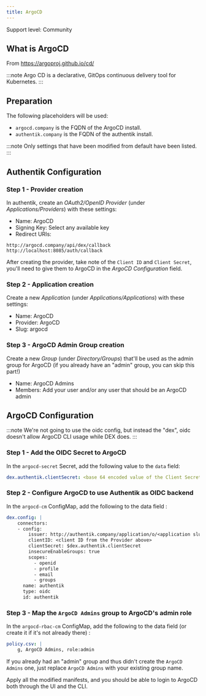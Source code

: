 ```yaml
---
title: ArgoCD
---
```


<span class="badge badge--secondary">Support level: Community</span>

## What is ArgoCD

From https://argoproj.github.io/cd/

:::note
Argo CD is a declarative, GitOps continuous delivery tool for Kubernetes.
:::

## Preparation

The following placeholders will be used:

-   `argocd.company` is the FQDN of the ArgoCD install.
-   `authentik.company` is the FQDN of the authentik install.

:::note
Only settings that have been modified from default have been listed.
:::

## Authentik Configuration

### Step 1 - Provider creation

In authentik, create an _OAuth2/OpenID Provider_ (under _Applications/Providers_) with these settings:

-   Name: ArgoCD
-   Signing Key: Select any available key
-   Redirect URIs:

```
http://argocd.company/api/dex/callback
http://localhost:8085/auth/callback
```

After creating the provider, take note of the `Client ID` and `Client Secret`, you'll need to give them to ArgoCD in the _ArgoCD Configuration_ field.

### Step 2 - Application creation

Create a new _Application_ (under _Applications/Applications_) with these settings:

-   Name: ArgoCD
-   Provider: ArgoCD
-   Slug: argocd

### Step 3 - ArgoCD Admin Group creation

Create a new _Group_ (under _Directory/Groups_) that'll be used as the admin group for ArgoCD (if you already have an "admin" group, you can skip this part!)

-   Name: ArgoCD Admins
-   Members: Add your user and/or any user that should be an ArgoCD admin

## ArgoCD Configuration

:::note
We're not going to use the oidc config, but instead the "dex", oidc doesn't allow ArgoCD CLI usage while DEX does.
:::

### Step 1 - Add the OIDC Secret to ArgoCD

In the `argocd-secret` Secret, add the following value to the `data` field:

```yaml
dex.authentik.clientSecret: <base 64 encoded value of the Client Secret from the Provider above>
```

### Step 2 - Configure ArgoCD to use Authentik as OIDC backend

In the `argocd-cm` ConfigMap, add the following to the data field :

```yaml
dex.config: |
    connectors:
    - config:
        issuer: http://authentik.company/application/o/<application slug defined in step 2>/
        clientID: <client ID from the Provider above>
        clientSecret: $dex.authentik.clientSecret
        insecureEnableGroups: true
        scopes:
          - openid
          - profile
          - email
          - groups
      name: authentik
      type: oidc
      id: authentik
```

### Step 3 - Map the `ArgoCD Admins` group to ArgoCD's admin role

In the `argocd-rbac-cm` ConfigMap, add the following to the data field (or create it if it's not already there) :

```yaml
policy.csv: |
    g, ArgoCD Admins, role:admin
```

If you already had an "admin" group and thus didn't create the `ArgoCD Admins` one, just replace `ArgoCD Admins` with your existing group name.

Apply all the modified manifests, and you should be able to login to ArgoCD both through the UI and the CLI.
